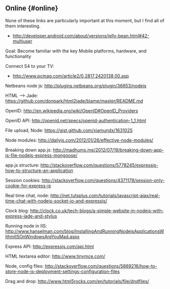 Online {#online}
------

None of these links are particularly important at this moment, but I find
all of them interesting.

- <http://developer.android.com/about/versions/jelly-bean.html#42-multiuser>

Goal: Become familiar with the key Mobile platforms, hardware, and
functionality



Connect S4 to your TV:

- <http://www.pcmag.com/article2/0,2817,2420138,00.asp>

Netbeans node js: <http://plugins.netbeans.org/plugin/36653/nodejs>

HTML --> Jade: <https://github.com/donpark/html2jade/blame/master/README.md>

OpenID: <http://en.wikipedia.org/wiki/OpenID#OpenID_Providers>

OpenID API: <http://openid.net/specs/openid-authentication-1_1.html>

File upload, Node: <https://gist.github.com/xjamundx/1631025>

Node modules: <http://dailyjs.com/2012/01/26/effective-node-modules/>

Breaking down app.js: <http://madhums.me/2012/07/19/breaking-down-app-js-file-nodejs-express-mongoose/>

app.js structure: <http://stackoverflow.com/questions/5778245/expressjs-how-to-structure-an-application>

Session cookies: <http://stackoverflow.com/questions/4371178/session-only-cookie-for-express-js>

Real time chat, node: <http://net.tutsplus.com/tutorials/javascript-ajax/real-time-chat-with-nodejs-socket-io-and-expressjs/>

Clock blog: <http://clock.co.uk/tech-blogs/a-simple-website-in-nodejs-with-express-jade-and-stylus>

Running node in IIS: <http://www.hanselman.com/blog/InstallingAndRunningNodejsApplicationsWithinIISOnWindowsAreYouMad.aspx>

Express API: <http://expressjs.com/api.html>

HTML textarea editor: <http://www.tinymce.com/>

Node, config files: <http://stackoverflow.com/questions/5869216/how-to-store-node-js-deployment-settings-configuration-files>

Drag and drop: <http://www.html5rocks.com/en/tutorials/file/dndfiles/>
